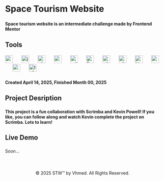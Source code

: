 <br clear="both">

<h1 align="left">Space Tourism Website</h1>

###

<h4 align="left">Space tourism website is an intermediate challenge made by Frontend Mentor</h4>

###

<h2 align="left">Tools</h2>

###

<div align="left">
  <img src="https://skillicons.dev/icons?i=react" height="25" alt="react logo"  />
  <img width="20" />
  <img src="https://skillicons.dev/icons?i=js" height="25" alt="javascript logo"  />
  <img width="20" />
  <img src="https://skillicons.dev/icons?i=vite" height="25" alt="vite logo"  />
  <img width="20" />
  <img src="https://cdn.jsdelivr.net/gh/devicons/devicon/icons/css3/css3-original.svg" height="25" alt="css3 logo"  />
  <img width="20" />
  <img src="https://cdn.jsdelivr.net/gh/devicons/devicon/icons/eslint/eslint-original.svg" height="25" alt="eslint logo"  />
  <img width="20" />
  <img src="https://cdn.jsdelivr.net/gh/devicons/devicon/icons/figma/figma-original.svg" height="25" alt="figma logo"  />
  <img width="20" />
  <img src="https://cdn.jsdelivr.net/gh/devicons/devicon/icons/git/git-plain.svg" height="25" alt="git logo"  />
  <img width="20" />
  <img src="https://cdn.jsdelivr.net/gh/devicons/devicon/icons/github/github-original.svg" height="25" alt="github logo"  />
  <img width="20" />
  <img src="https://cdn.jsdelivr.net/gh/devicons/devicon/icons/html5/html5-original.svg" height="25" alt="html5 logo"  />
  <img width="20" />
  <img src="https://cdn.jsdelivr.net/gh/devicons/devicon/icons/vscode/vscode-original.svg" height="25" alt="vscode logo"  />
  <img width="20" />
  <img src="https://cdn.simpleicons.org/npm/CB3837" height="25" alt="npm logo"  />
  <img width="20" />
  <img src="https://skillicons.dev/icons?i=tailwind" height="25" alt="tailwindcss logo"  />
</div>

###

<h4 align="left">Created ‎April ‎14, ‎2025, Finished Month 00, 2025</h4>

###

<h2 align="left">Project Desription</h2>

###

<h4 align="left">This project is a fun collaboration with Scrimba and Kevin Powell! If you like, you can follow along and watch Kevin complete the project on Scrimba. Lots to learn!</h4>

###

<h2 align="left">Live Demo</h2>

###

<p align="left">Soon...</p>

###

<br clear="both">

<p align="center">© 2025 STW™ by Vhmed. All Rights Reserved.</p>

###
